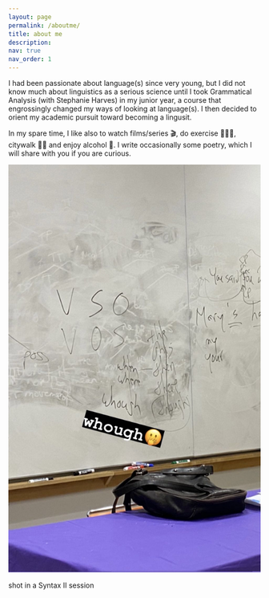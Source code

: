 ```yaml
---
layout: page
permalink: /aboutme/
title: about me
description:
nav: true
nav_order: 1
---
```


I had been passionate about language(s) since very young, but I did not know much about linguistics as a serious science until I took Grammatical Analysis (with Stephanie Harves) in my junior year, a course that engrossingly changed my ways of looking at language(s). I then decided to orient my academic pursuit toward becoming a lingusit.

In my spare time, I like also to watch films/series 🎬, do exercise 🏋🏻‍♂️, citywalk 🚶🏻 and enjoy alcohol 🍺. I write occasionally some poetry, which I will share with you if you are curious.

<img src="../assets/img/syntax_pic.jpg" alt="Image description">

shot in a Syntax II session
